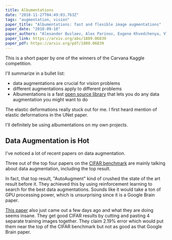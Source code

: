```yaml
---
title: Albumentations
date: "2018-11-27T04:49:03.763Z"
tags: "augmentation, vision"
paper_title: "Albumentations: fast and flexible image augmentations"
paper_date: "2018-09-18"
paper_authors: "Alexander Buslaev, Alex Parinov, Eugene Khvedchenya, Vladimir I. Iglovikov, Alexandr A. Kalinin"
paper_link: https://arxiv.org/abs/1809.06839
paper_pdf: https://arxiv.org/pdf/1809.06839
---
```


This is a short paper by one of the winners of the Carvana Kaggle competition.

I'll summarize in a bullet list:

* data augmentations are crucial for vision problems
* different augmentations apply to different problems
* Albumentations is a fast [open source library](https://github.com/albu/albumentations) that lets you do any data augmentation you might want to do

The elastic deformations really stuck out for me. I first heard mention of elastic deformations in the UNet paper.

I'll definitely be using albumentations on my own projects.


## Data Augmentation is Hot

I've noticed a lot of recent papers on data augmentation.

Three out of the top four papers on the [CIFAR benchmark](https://benchmarks.ai/cifar-10) are mainly talking about data augmentation, including the top result.

In fact, that top result, "AutoAugment" kind of crushed the state of the art result before it. They achieved this by using reinforcement learning to search for the best data augmentations. Sounds like it would take a ton of GPU processing power, which is unsurprising since it is a Google Brain paper.

[This paper](https://arxiv.org/abs/1811.09030) also just came out a few days ago and what they are doing seems insane. They get good CIFAR results by cutting and pasting 4 separate training images together. They claim 2.19% error which would put them near the top of the CIFAR benchmark but not as good as that Google Brain paper.

